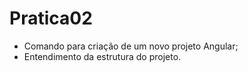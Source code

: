 # Pratica02

- Comando para criação de um novo projeto Angular;
- Entendimento da estrutura do projeto.
